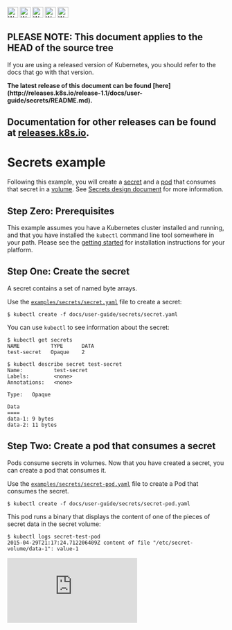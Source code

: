 <!-- BEGIN MUNGE: UNVERSIONED_WARNING -->

<!-- BEGIN STRIP_FOR_RELEASE -->

<img src="http://kubernetes.io/img/warning.png" alt="WARNING"
     width="25" height="25">
<img src="http://kubernetes.io/img/warning.png" alt="WARNING"
     width="25" height="25">
<img src="http://kubernetes.io/img/warning.png" alt="WARNING"
     width="25" height="25">
<img src="http://kubernetes.io/img/warning.png" alt="WARNING"
     width="25" height="25">
<img src="http://kubernetes.io/img/warning.png" alt="WARNING"
     width="25" height="25">

<h2>PLEASE NOTE: This document applies to the HEAD of the source tree</h2>

If you are using a released version of Kubernetes, you should
refer to the docs that go with that version.

<strong>
The latest release of this document can be found
[here](http://releases.k8s.io/release-1.1/docs/user-guide/secrets/README.md).

Documentation for other releases can be found at
[releases.k8s.io](http://releases.k8s.io).
</strong>
--

<!-- END STRIP_FOR_RELEASE -->

<!-- END MUNGE: UNVERSIONED_WARNING -->

# Secrets example

Following this example, you will create a [secret](../secrets.md) and a [pod](../pods.md) that consumes that secret in a [volume](../volumes.md). See [Secrets design document](../../design/secrets.md) for more information.

## Step Zero: Prerequisites

This example assumes you have a Kubernetes cluster installed and running, and that you have
installed the `kubectl` command line tool somewhere in your path. Please see the [getting
started](../../../docs/getting-started-guides/) for installation instructions for your platform.

## Step One: Create the secret

A secret contains a set of named byte arrays.

Use the [`examples/secrets/secret.yaml`](secret.yaml) file to create a secret:

```console
$ kubectl create -f docs/user-guide/secrets/secret.yaml
```

You can use `kubectl` to see information about the secret:

```console
$ kubectl get secrets
NAME          TYPE      DATA
test-secret   Opaque    2

$ kubectl describe secret test-secret
Name:          test-secret
Labels:        <none>
Annotations:   <none>

Type:   Opaque

Data
====
data-1: 9 bytes
data-2: 11 bytes
```

## Step Two: Create a pod that consumes a secret

Pods consume secrets in volumes.  Now that you have created a secret, you can create a pod that
consumes it.

Use the [`examples/secrets/secret-pod.yaml`](secret-pod.yaml) file to create a Pod that consumes the secret.

```console
$ kubectl create -f docs/user-guide/secrets/secret-pod.yaml
```

This pod runs a binary that displays the content of one of the pieces of secret data in the secret
volume:

```console
$ kubectl logs secret-test-pod
2015-04-29T21:17:24.712206409Z content of file "/etc/secret-volume/data-1": value-1
```


<!-- BEGIN MUNGE: GENERATED_ANALYTICS -->
[![Analytics](https://kubernetes-site.appspot.com/UA-36037335-10/GitHub/docs/user-guide/secrets/README.md?pixel)]()
<!-- END MUNGE: GENERATED_ANALYTICS -->

